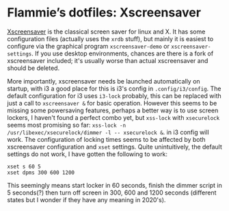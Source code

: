 # Flammie’s dotfiles: Xscreensaver

[Xscreensaver](https://jwz.org/xscreensaver) is the classical screen saver for
linux and X. It has some configuration files (actually uses the `xrdb` stuff),
but mainly it is easiest to configure via the graphical program
`xscreensaver-demo` or `xscreensaver-settings`. If you use desktop environments,
chances are there is a fork of xscreensaver included; it's usually worse than
actual xscreensaver and should be deleted.

More importantly, xscreensaver needs be launched automatically on startup, with
i3 a good place for this is i3's config in `.config/i3/config`. The default
configuration for i3 uses `i3-lock` probably, this can be replaced with just a
call to `xscreensaver &` for basic operation. However this seems to be missing
some powersaving features, perhaps a better way is to use screen lockers, I
haven't found a perfect combo yet, but `xss-lock` with `xsecurelock` seems most
promising so far:
`xss-lock -n /usr/libexec/xsecurelock/dimmer -l -- xsecurelock &`. in i3 config
will work. The configuration of locking times seems to be affected by both
xscreensaver configuration and `xset` settings. Quite unintuitively, the default
settings do not work, I have gotten the following to work:

```
xset s 60 5
xset dpms 300 600 1200
```

This seemingly means start locker in 60 seconds, finish  the dimmer script in 5
seconds(?) then turn off screen in 300, 600 and 1200 seconds (different states
but I wonder if they have any meaning in 2020's).
